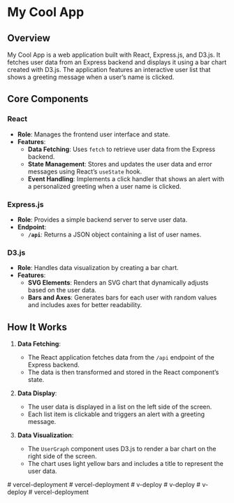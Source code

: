 # My Cool App

## Overview

My Cool App is a web application built with React, Express.js, and D3.js. It fetches user data from an Express backend and displays it using a bar chart created with D3.js. The application features an interactive user list that shows a greeting message when a user’s name is clicked.

## Core Components

### React

- **Role**: Manages the frontend user interface and state.
- **Features**:
  - **Data Fetching**: Uses `fetch` to retrieve user data from the Express backend.
  - **State Management**: Stores and updates the user data and error messages using React’s `useState` hook.
  - **Event Handling**: Implements a click handler that shows an alert with a personalized greeting when a user name is clicked.

### Express.js

- **Role**: Provides a simple backend server to serve user data.
- **Endpoint**:
  - **`/api`**: Returns a JSON object containing a list of user names.

### D3.js

- **Role**: Handles data visualization by creating a bar chart.
- **Features**:
  - **SVG Elements**: Renders an SVG chart that dynamically adjusts based on the user data.
  - **Bars and Axes**: Generates bars for each user with random values and includes axes for better readability.

## How It Works

1. **Data Fetching**:
   - The React application fetches data from the `/api` endpoint of the Express backend.
   - The data is then transformed and stored in the React component’s state.

2. **Data Display**:
   - The user data is displayed in a list on the left side of the screen.
   - Each list item is clickable and triggers an alert with a greeting message.

3. **Data Visualization**:
   - The `UserGraph` component uses D3.js to render a bar chart on the right side of the screen.
   - The chart uses light yellow bars and includes a title to represent the user data.

#   v e r c e l - d e p l o y m e n t  
 #   v e r c e l - d e p l o y m e n t  
 #   v - d e p l o y  
 #   v - d e p l o y  
 #   v - d e p l o y  
 #   v e r c e l - d e p l o y m e n t  
 